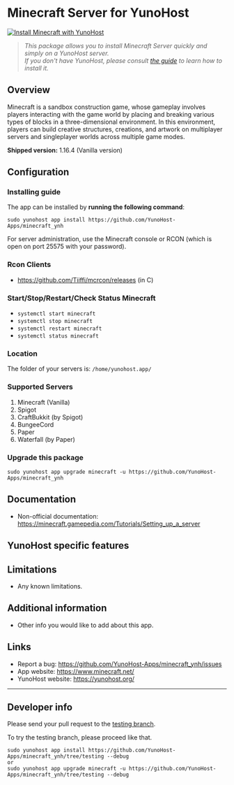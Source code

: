 # Minecraft Server for YunoHost
 
[![Install Minecraft with YunoHost](https://install-app.yunohost.org/install-with-yunohost.svg)](https://install-app.yunohost.org/?app=minecraft)

> *This package allows you to install Minecraft Server quickly and simply on a YunoHost server.  
If you don't have YunoHost, please consult [the guide](https://yunohost.org/#/install) to learn how to install it.*

## Overview
Minecraft is a sandbox construction game, whose gameplay involves players interacting with the game world by placing and breaking various types of blocks in a three-dimensional environment. In this environment, players can build creative structures, creations, and artwork on multiplayer servers and singleplayer worlds across multiple game modes. 

**Shipped version:** 1.16.4 (Vanilla version)

## Configuration

### Installing guide

The app can be installed by **running the following command**:

`sudo yunohost app install https://github.com/YunoHost-Apps/minecraft_ynh`
         
For server administration, use the Minecraft console or RCON (which is open on port 25575 with your password).

### Rcon Clients

- https://github.com/Tiiffi/mcrcon/releases (in C)

### Start/Stop/Restart/Check Status Minecraft

- ```systemctl start minecraft```
- ```systemctl stop minecraft```
- ```systemctl restart minecraft```
- ```systemctl status minecraft```

### Location

The folder of your servers is: `/home/yunohost.app/`

### Supported Servers
 
1. Minecraft (Vanilla)
2. Spigot
3. CraftBukkit (by Spigot)
4. BungeeCord
5. Paper
6. Waterfall (by Paper)
 
### Upgrade this package

```
sudo yunohost app upgrade minecraft -u https://github.com/YunoHost-Apps/minecraft_ynh
```

## Documentation

 * Non-official documentation: https://minecraft.gamepedia.com/Tutorials/Setting_up_a_server

## YunoHost specific features

## Limitations

* Any known limitations.

## Additional information

* Other info you would like to add about this app.

## Links

 * Report a bug: https://github.com/YunoHost-Apps/minecraft_ynh/issues
 * App website: https://www.minecraft.net/
 * YunoHost website: https://yunohost.org/

---

## Developer info

Please send your pull request to the [testing branch](https://github.com/YunoHost-Apps/minecraft_ynh/tree/testing).

To try the testing branch, please proceed like that.
```
sudo yunohost app install https://github.com/YunoHost-Apps/minecraft_ynh/tree/testing --debug
or
sudo yunohost app upgrade minecraft -u https://github.com/YunoHost-Apps/minecraft_ynh/tree/testing --debug
```
